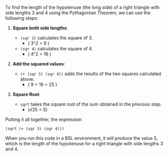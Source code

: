 To find the length of the hypotenuse (the long side) of a right triangle with side lengths 3 and 4 using the Pythagorean Theorem, we can use the following steps:

1. **Square both side lengths**: 
   - `(sqr 3)` calculates the square of 3. 
     - \( 3^2 = 9 \)
   - `(sqr 4)` calculates the square of 4.
     - \( 4^2 = 16 \)

2. **Add the squared values**: 
   - `(+ (sqr 3) (sqr 4))` adds the results of the two squares calculated above.
     - \( 9 + 16 = 25 \)

3. **Square Root**: 
   - `sqrt` takes the square root of the sum obtained in the previous step.
     - \(√25 = 5\)

Putting it all together, the expression 

` (sqrt (+ (sqr 3) (sqr 4))) `

When you run this code in a BSL environment, it will produce the value 5, which is the length of the hypotenuse for a right triangle with side lengths 3 and 4.

